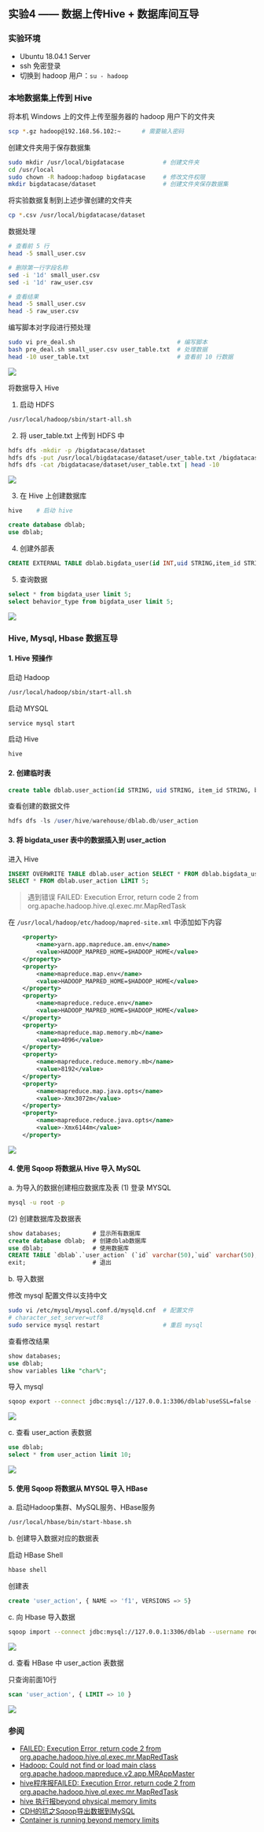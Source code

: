 ## 实验4 —— 数据上传Hive + 数据库间互导

### 实验环境
- Ubuntu 18.04.1 Server
- ssh 免密登录
- 切换到 hadoop 用户：`su - hadoop`

### 本地数据集上传到 Hive

将本机 Windows 上的文件上传至服务器的 hadoop 用户下的文件夹

```bash
scp *.gz hadoop@192.168.56.102:~      # 需要输入密码
```

创建文件夹用于保存数据集

```bash
sudo mkdir /usr/local/bigdatacase           # 创建文件夹
cd /usr/local
sudo chown -R hadoop:hadoop bigdatacase     # 修改文件权限
mkdir bigdatacase/dataset                   # 创建文件夹保存数据集
```

将实验数据复制到上述步骤创建的文件夹

```bash
cp *.csv /usr/local/bigdatacase/dataset
```

数据处理

```bash
# 查看前 5 行
head -5 small_user.csv

# 删除第一行字段名称
sed -i '1d' small_user.csv
sed -i '1d' raw_user.csv

# 查看结果
head -5 small_user.csv
head -5 raw_user.csv
```

编写脚本对字段进行预处理

```bash
sudo vi pre_deal.sh                             # 编写脚本
bash pre_deal.sh small_user.csv user_table.txt  # 处理数据
head -10 user_table.txt                         # 查看前 10 行数据
```

![](dataset.png)

将数据导入 Hive

1. 启动 HDFS

```bash
/usr/local/hadoop/sbin/start-all.sh
```

2. 将 user_table.txt 上传到 HDFS 中

```bash
hdfs dfs -mkdir -p /bigdatacase/dataset                                             # 创建文件夹
hdfs dfs -put /usr/local/bigdatacase/dataset/user_table.txt /bigdatacase/dataset    # 上传文件
hdfs dfs -cat /bigdatacase/dataset/user_table.txt | head -10                        # 查看上传的文件
```

![](hdfs.png)

3. 在 Hive 上创建数据库

```bash
hive    # 启动 hive
```

```sql
create database dblab;
use dblab;
```

4. 创建外部表

```sql
CREATE EXTERNAL TABLE dblab.bigdata_user(id INT,uid STRING,item_id STRING,behavior_type INT,item_category STRING,visit_date DATE,province STRING) COMMENT 'Welcome to xmu dblab!' ROW FORMAT DELIMITED FIELDS TERMINATED BY '\t' STORED AS TEXTFILE LOCATION '/bigdatacase/dataset';
```

5. 查询数据

```sql
select * from bigdata_user limit 5;
select behavior_type from bigdata_user limit 5;
```

![](hive.png)

### Hive, Mysql, Hbase 数据互导

#### 1. Hive 预操作

启动 Hadoop

```bash
/usr/local/hadoop/sbin/start-all.sh
```

启动 MYSQL

```bash
service mysql start
```

启动 Hive

```bash
hive
```

#### 2. 创建临时表

```sql
create table dblab.user_action(id STRING, uid STRING, item_id STRING, behavior_type STRING, item_category STRING, visit_date DATE, province STRING) COMMENT 'Welcome to XMU dblab! ' ROW FORMAT DELIMITED FIELDS TERMINATED BY '\t' STORED AS TEXTFILE;
```

查看创建的数据文件

```sql
hdfs dfs -ls /user/hive/warehouse/dblab.db/user_action
```

#### 3. 将 bigdata_user 表中的数据插入到 user_action

进入 Hive 

```sql
INSERT OVERWRITE TABLE dblab.user_action SELECT * FROM dblab.bigdata_user;
SELECT * FROM dblab.user_action LIMIT 5;
```

> 遇到错误 FAILED: Execution Error, return code 2 from org.apache.hadoop.hive.ql.exec.mr.MapRedTask

在 `/usr/local/hadoop/etc/hadoop/mapred-site.xml` 中添加如下内容

```xml
    <property>
        <name>yarn.app.mapreduce.am.env</name>
        <value>HADOOP_MAPRED_HOME=$HADOOP_HOME</value>
    </property>
    <property>
        <name>mapreduce.map.env</name>
        <value>HADOOP_MAPRED_HOME=$HADOOP_HOME</value>
    </property>
    <property>
        <name>mapreduce.reduce.env</name>
        <value>HADOOP_MAPRED_HOME=$HADOOP_HOME</value>
    </property>
    <property>
        <name>mapreduce.map.memory.mb</name>
        <value>4096</value>
    </property>
    <property>
        <name>mapreduce.reduce.memory.mb</name>
        <value>8192</value>
    </property>
    <property>
        <name>mapreduce.map.java.opts</name>
        <value>-Xmx3072m</value>
    </property>
    <property>
        <name>mapreduce.reduce.java.opts</name>
        <value>-Xmx6144m</value>
    </property>
```

![](hive-insert.png)

#### 4. 使用 Sqoop 将数据从 Hive 导入 MySQL

a. 为导入的数据创建相应数据库及表
(1) 登录 MYSQL

```bash
mysql -u root -p
```

(2) 创建数据库及数据表
```sql
show databases;         # 显示所有数据库
create database dblab;  # 创建dblab数据库
use dblab;              # 使用数据库
CREATE TABLE `dblab`.`user_action` (`id` varchar(50),`uid` varchar(50),`item_id` varchar(50),`behavior_type` varchar(10),`item_category` varchar(50), `visit_date` DATE,`province` varchar(20)) ENGINE=InnoDB DEFAULT CHARSET=utf8;
exit;                   # 退出
```

b. 导入数据

修改 mysql 配置文件以支持中文

```bash
sudo vi /etc/mysql/mysql.conf.d/mysqld.cnf  # 配置文件
# character_set_server=utf8
sudo service mysql restart                  # 重启 mysql
```

查看修改结果

```sql
show databases;
use dblab;
show variables like "char%";
```

导入 mysql

```bash
sqoop export --connect jdbc:mysql://127.0.0.1:3306/dblab?useSSL=false --username root -P --table user_action --export-dir '/user/hive/warehouse/dblab.db/user_action' --input-fields-terminated-by '\t';
```

![](hive-mysql.png)

c. 查看 user_action 表数据
```sql
use dblab;
select * from user_action limit 10;
```

![](hive-mysql-result.png)

#### 5. 使用 Sqoop 将数据从 MYSQL 导入 HBase

a. 启动Hadoop集群、MySQL服务、HBase服务

```bash
/usr/local/hbase/bin/start-hbase.sh
```

b. 创建导入数据对应的数据表

启动 HBase Shell

```bash
hbase shell
```

创建表

```sql
create 'user_action', { NAME => 'f1', VERSIONS => 5}
```

c. 向 Hbase 导入数据

```bash
sqoop import --connect jdbc:mysql://127.0.0.1:3306/dblab --username root -P --table user_action --hbase-table user_action --column-family f1 --hbase-row-key id --hbase-create-table -m 1
```

![](mysql-hbase.png)

d. 查看 HBase 中 user_action 表数据

只查询前面10行

```sql
scan 'user_action', { LIMIT => 10 }
```

![](mysql-hbase-result.png)

### 参阅
- [FAILED: Execution Error, return code 2 from org.apache.hadoop.hive.ql.exec.mr.MapRedTask](http://discuss.itversity.com/t/failed-execution-error-return-code-2-from-org-apache-hadoop-hive-ql-exec-mr-mapredtask/7108/3)
- [Hadoop: Could not find or load main class org.apache.hadoop.mapreduce.v2.app.MRAppMaster](https://stackoverflow.com/questions/49675782/hadoop-could-not-find-or-load-main-class-org-apache-hadoop-mapreduce-v2-app-mra)
- [hive程序报FAILED: Execution Error, return code 2 from org.apache.hadoop.hive.ql.exec.mr.MapRedTask](https://blog.csdn.net/qq_26442553/article/details/80143559)
- [hive 执行报beyond physical memory limits](https://blog.csdn.net/zj360202/article/details/38440369)
- [CDH的坑之Sqoop导出数据到MySQL](https://my.oschina.net/u/3754001/blog/1861501)
- [Container is running beyond memory limits](https://stackoverflow.com/questions/21005643/container-is-running-beyond-memory-limits)